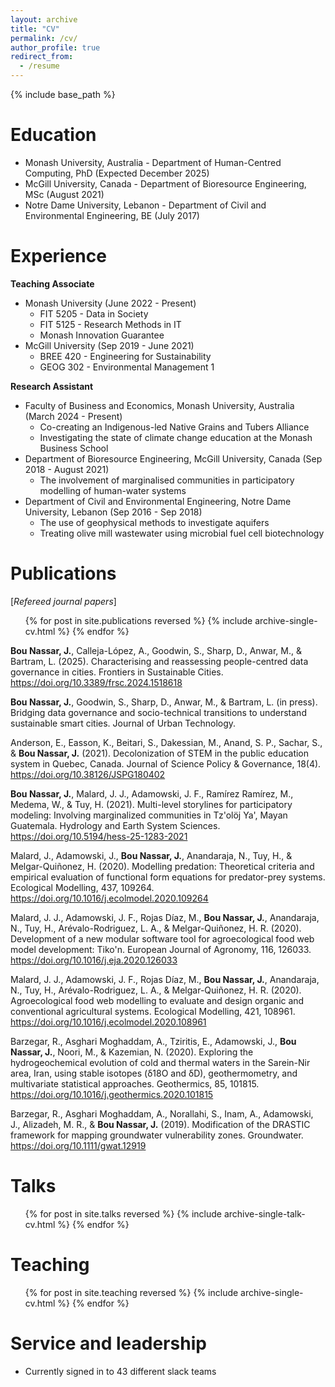 ```yaml
---
layout: archive
title: "CV"
permalink: /cv/
author_profile: true
redirect_from:
  - /resume
---
```


{% include base_path %}

Education
======
* Monash University, Australia - Department of Human-Centred Computing, PhD (Expected December 2025)
* McGill University, Canada - Department of Bioresource Engineering, MSc (August 2021)
* Notre Dame University, Lebanon - Department of Civil and Environmental Engineering, BE (July 2017)

Experience
======
**Teaching Associate**
* Monash University  (June 2022 - Present)
  * FIT 5205 - Data in Society 
  * FIT 5125 - Research Methods in IT
  * Monash Innovation Guarantee
* McGill University (Sep 2019 - June 2021)
  * BREE 420 - Engineering for Sustainability
  * GEOG 302 - Environmental Management 1

**Research Assistant**
* Faculty of Business and Economics, Monash University, Australia (March 2024 - Present)
  * Co-creating an Indigenous-led Native Grains and Tubers Alliance
  * Investigating the state of climate change education at the Monash Business School
* Department of Bioresource Engineering, McGill University, Canada (Sep 2018 - August 2021)
  * The involvement of marginalised communities in participatory modelling of human-water systems
* Department of Civil and Environmental Engineering, Notre Dame University, Lebanon (Sep 2016 - Sep 2018)
  * The use of geophysical methods to investigate aquifers
  * Treating olive mill wastewater using microbial fuel cell biotechnology

Publications
======
[_Refereed journal papers_]
  <ul>{% for post in site.publications reversed %}
    {% include archive-single-cv.html %}
  {% endfor %}</ul>
  
**Bou Nassar, J.**, Calleja-López, A., Goodwin, S., Sharp, D., Anwar, M., & Bartram, L. (2025). Characterising and reassessing people-centred data governance in cities. Frontiers in Sustainable Cities. https://doi.org/10.3389/frsc.2024.1518618 

**Bou Nassar, J.**, Goodwin, S., Sharp, D., Anwar, M., & Bartram, L. (in press). Bridging data governance and socio-technical transitions to understand sustainable smart cities. Journal of Urban Technology.

Anderson, E., Easson, K., Beitari, S., Dakessian, M., Anand, S. P., Sachar, S., & **Bou Nassar, J.** (2021). Decolonization of STEM in the public education system in Quebec, Canada. Journal of Science Policy & Governance, 18(4). https://doi.org/10.38126/JSPG180402 

**Bou Nassar, J.**, Malard, J. J., Adamowski, J. F., Ramírez Ramírez, M., Medema, W., & Tuy, H. (2021). Multi-level storylines for participatory modeling: Involving marginalized communities in Tz'olöj Ya', Mayan Guatemala. Hydrology and Earth System Sciences. https://doi.org/10.5194/hess-25-1283-2021 

Malard, J., Adamowski, J., **Bou Nassar, J.**, Anandaraja, N., Tuy, H., & Melgar-Quiñonez, H. (2020). Modelling predation: Theoretical criteria and empirical evaluation of functional form equations for predator-prey systems. Ecological Modelling, 437, 109264. https://doi.org/10.1016/j.ecolmodel.2020.109264 

Malard, J. J., Adamowski, J. F., Rojas Díaz, M., **Bou Nassar, J.**, Anandaraja, N., Tuy, H., Arévalo-Rodriguez, L. A., & Melgar-Quiñonez, H. R. (2020). Development of a new modular software tool for agroecological food web model development: Tiko'n. European Journal of Agronomy, 116, 126033. https://doi.org/10.1016/j.eja.2020.126033 

Malard, J. J., Adamowski, J. F., Rojas Díaz, M., **Bou Nassar, J.**, Anandaraja, N., Tuy, H., Arévalo-Rodriguez, L. A., & Melgar-Quiñonez, H. R. (2020). Agroecological food web modelling to evaluate and design organic and conventional agricultural systems. Ecological Modelling, 421, 108961. https://doi.org/10.1016/j.ecolmodel.2020.108961 

Barzegar, R., Asghari Moghaddam, A., Tziritis, E., Adamowski, J., **Bou Nassar, J.**, Noori, M., & Kazemian, N. (2020). Exploring the hydrogeochemical evolution of cold and thermal waters in the Sarein-Nir area, Iran, using stable isotopes (δ18O and δD), geothermometry, and multivariate statistical approaches. Geothermics, 85, 101815. https://doi.org/10.1016/j.geothermics.2020.101815 

Barzegar, R., Asghari Moghaddam, A., Norallahi, S., Inam, A., Adamowski, J., Alizadeh, M. R., & **Bou Nassar, J.** (2019). Modification of the DRASTIC framework for mapping groundwater vulnerability zones. Groundwater. https://doi.org/10.1111/gwat.12919 
  
Talks
======
  <ul>{% for post in site.talks reversed %}
    {% include archive-single-talk-cv.html  %}
  {% endfor %}</ul>
  
Teaching
======
  <ul>{% for post in site.teaching reversed %}
    {% include archive-single-cv.html %}
  {% endfor %}</ul>
  
Service and leadership
======
* Currently signed in to 43 different slack teams
